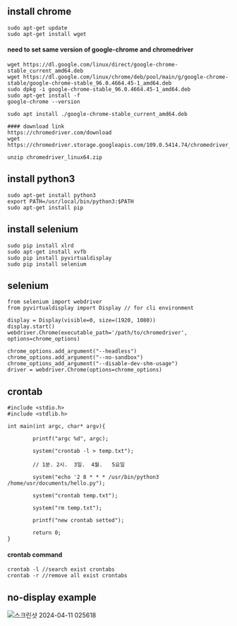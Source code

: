 ## install chrome
    sudo apt-get update 
    sudo apt-get install wget

#### need to set same version of google-chrome and chromedriver
    wget https://dl.google.com/linux/direct/google-chrome-stable_current_amd64.deb
    wget https://dl.google.com/linux/chrome/deb/pool/main/g/google-chrome-stable/google-chrome-stable_96.0.4664.45-1_amd64.deb
    sudo dpkg -i google-chrome-stable_96.0.4664.45-1_amd64.deb
    sudo apt-get install -f 
    google-chrome --version

    sudo apt install ./google-chrome-stable_current_amd64.deb

    #### download link
    https://chromedriver.com/download
    wget https://chromedriver.storage.googleapis.com/109.0.5414.74/chromedriver_linux64.zip
    
    unzip chromedriver_linux64.zip
    
## install python3
    sudo apt-get install python3
    export PATH=/usr/local/bin/python3:$PATH 
    sudo apt-get install pip

## install selenium
    sudo pip install xlrd
    sudo apt-get install xvfb
    sudo pip install pyvirtualdisplay
    sudo pip install selenium

## selenium 
    from selenium import webdriver
    from pyvirtualdisplay import Display // for cli environment

    display = Display(visible=0, size=(1920, 1080))
    display.start()
    webdriver.Chrome(executable_path='/path/to/chromedriver', options=chrome_options)

    chrome_options.add_argument("--headless")
    chrome_options.add_argument("--no-sandbox")
    chrome_options_add_argument("--disable-dev-shm-usage")
    driver = webdriver.Chrome(options=chrome_options)
## crontab
    #include <stdio.h>
    #include <stdlib.h>
    
    int main(int argc, char* argv){
    
            printf("argc %d", argc);
    
            system("crontab -l > temp.txt");
    
            // 1분. 2시.  3일.  4월.   5요일
            
            system("echo '2 8 * * * /usr/bin/python3 /home/usr/documents/hello.py");
    
            system("crontab temp.txt");
    
            system("rm temp.txt");
    
            printf("new crontab setted");
    
            return 0;
    }
#### crontab command
    crontab -l //search exist crontabs
    crontab -r //remove all exist crontabs

## no-display example
![스크린샷 2024-04-11 025618](https://github.com/choisimo/cli-commands/assets/150008602/16ac1405-414d-4805-baf4-1ad7942db1ae)


